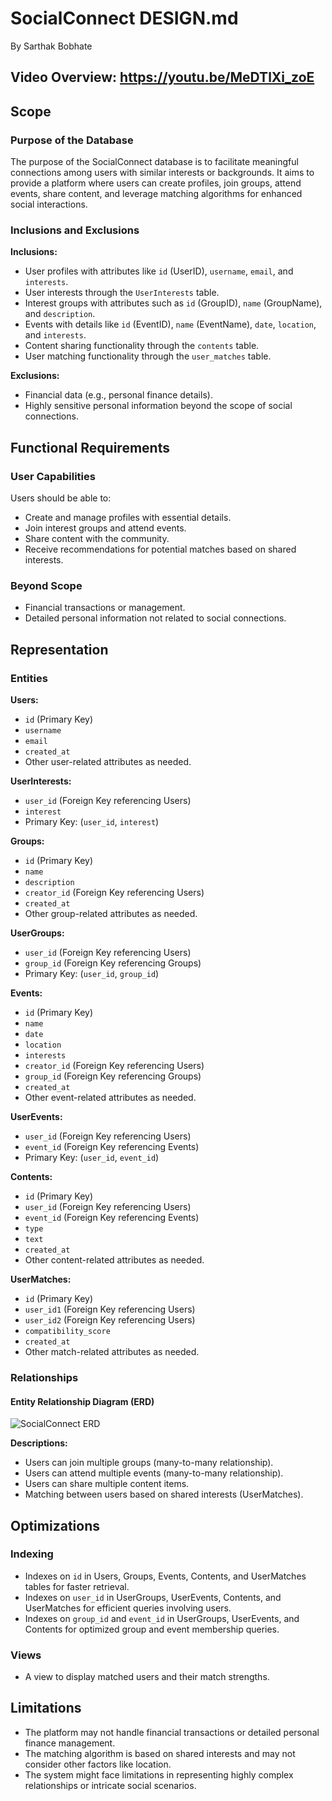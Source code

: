 # SocialConnect DESIGN.md

By Sarthak Bobhate

## Video Overview: https://youtu.be/MeDTlXi_zoE

## Scope

### Purpose of the Database
The purpose of the SocialConnect database is to facilitate meaningful connections among users with similar interests or backgrounds. It aims to provide a platform where users can create profiles, join groups, attend events, share content, and leverage matching algorithms for enhanced social interactions.

### Inclusions and Exclusions
**Inclusions:**
- User profiles with attributes like `id` (UserID), `username`, `email`, and `interests`.
- User interests through the `UserInterests` table.
- Interest groups with attributes such as `id` (GroupID), `name` (GroupName), and `description`.
- Events with details like `id` (EventID), `name` (EventName), `date`, `location`, and `interests`.
- Content sharing functionality through the `contents` table.
- User matching functionality through the `user_matches` table.

**Exclusions:**
- Financial data (e.g., personal finance details).
- Highly sensitive personal information beyond the scope of social connections.

## Functional Requirements

### User Capabilities
Users should be able to:
- Create and manage profiles with essential details.
- Join interest groups and attend events.
- Share content with the community.
- Receive recommendations for potential matches based on shared interests.

### Beyond Scope
- Financial transactions or management.
- Detailed personal information not related to social connections.

## Representation

### Entities

**Users:**
- `id` (Primary Key)
- `username`
- `email`
- `created_at`
- Other user-related attributes as needed.

**UserInterests:**
- `user_id` (Foreign Key referencing Users)
- `interest`
- Primary Key: (`user_id`, `interest`)

**Groups:**
- `id` (Primary Key)
- `name`
- `description`
- `creator_id` (Foreign Key referencing Users)
- `created_at`
- Other group-related attributes as needed.

**UserGroups:**
- `user_id` (Foreign Key referencing Users)
- `group_id` (Foreign Key referencing Groups)
- Primary Key: (`user_id`, `group_id`)

**Events:**
- `id` (Primary Key)
- `name`
- `date`
- `location`
- `interests`
- `creator_id` (Foreign Key referencing Users)
- `group_id` (Foreign Key referencing Groups)
- `created_at`
- Other event-related attributes as needed.

**UserEvents:**
- `user_id` (Foreign Key referencing Users)
- `event_id` (Foreign Key referencing Events)
- Primary Key: (`user_id`, `event_id`)

**Contents:**
- `id` (Primary Key)
- `user_id` (Foreign Key referencing Users)
- `event_id` (Foreign Key referencing Events)
- `type`
- `text`
- `created_at`
- Other content-related attributes as needed.

**UserMatches:**
- `id` (Primary Key)
- `user_id1` (Foreign Key referencing Users)
- `user_id2` (Foreign Key referencing Users)
- `compatibility_score`
- `created_at`
- Other match-related attributes as needed.

### Relationships

#### Entity Relationship Diagram (ERD)
![SocialConnect ERD](https://i.imgur.com/geFVkLc.png)

**Descriptions:**
- Users can join multiple groups (many-to-many relationship).
- Users can attend multiple events (many-to-many relationship).
- Users can share multiple content items.
- Matching between users based on shared interests (UserMatches).

## Optimizations

### Indexing
- Indexes on `id` in Users, Groups, Events, Contents, and UserMatches tables for faster retrieval.
- Indexes on `user_id` in UserGroups, UserEvents, Contents, and UserMatches for efficient queries involving users.
- Indexes on `group_id` and `event_id` in UserGroups, UserEvents, and Contents for optimized group and event membership queries.

### Views
- A view to display matched users and their match strengths.

## Limitations

- The platform may not handle financial transactions or detailed personal finance management.
- The matching algorithm is based on shared interests and may not consider other factors like location.
- The system might face limitations in representing highly complex relationships or intricate social scenarios.
